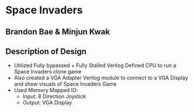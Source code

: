 # Space Invaders
## Brandon Bae & Minjun Kwak

## Description of Design
* Utilized Fully bypassed + Fully Stalled Verilog Defined CPU to run a Space Invaders clone game
* Also created a VGA Adapter Verilog module to connect to a VGA Display and show visuals of Space Invaders Game
* Used Memory Mapped IO:
  * Input: 8 Direction Joystick
  * Output: VGA Display

